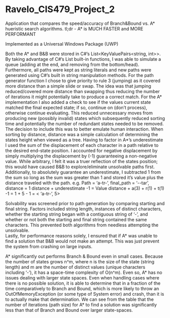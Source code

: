 # Ravelo_CIS479_Project_2

Application that compares the speed/accuracy of Branch&Bound vs. A* hueristic search algorithms.
tl;dr - A* is MUCH FASTER and MORE PERFORMANT

Implemented as a Universal Windows Package (UWP)

Both the A* and B&B were stored in C#’s List<KeyValuePairs<string, int>>. By taking advantage of C#’s List<T> built-in functions, I was able to simulate a queue (adding at the end, and removing from the bottom/head). Furthermore, all paths were kept as string literals and new paths were generated using C#’s built in string manipulation methods.
For the path generator function I chose to give priority to rule 3 (jumping) as it covered more distance than a simple slide or swap. The idea was that jumping reduced/covered more distance than swapping thus reducing the number of iterations it might potentially take to produce a correct match. For the A* implementation I also added a check to see if the values current state matched the final expected state; if so, continue on (don’t process), otherwise continue evaluating. This reduced unnecessary moves from producing new (possibly invalid) states which subsequently reduced sorting time and potentially the number of redundant states needed to be removed. The decision to include this was to better emulate human interaction.
When sorting by distance, distance was a simple calculation of determining the states height when viewed as a tree. Having to factor in A*’s underestimate I used the sum of the displacement of each character in a path relative to the desired end-state position. I accounted for negative displacement by simply multiplying the displacement by (-1) guaranteeing a non-negative value. While arbitrary, I felt it was a truer reflection of the states position; this would have caused B&B to explore/eliminate unsolvable paths first. Additionally, to absolutely guarantee an underestimate, I subtracted 1 from the sum so long as the sum was greater than 1 and stored it’s value plus the distance traveled with the path.
e.g. Path = ‘a-tr-’, final_path = ‘--tar’, distance = 1
distance + underestimate -1 = Value
distance + a(3) + r(1) + t(1) -1 = 1 + 5 - 1 = < ‘a-tr-’, 5> 

Solvability was screened prior to path generation by comparing starting and final string. Factors included string length, instances of distinct characters, whether the starting string began with a contiguous string of ‘-’, and whether or not both the starting and final string contained the same characters. This prevented both algorithms from needless attempting the unsolvable.  
Lastly, for performance reasons solely, I ensured that if A* was unable to find a solution that B&B would not make an attempt. This was just prevent the system from crashing on large inputs.

A* significantly out performs Branch & Bound even in small cases. Because the number of states grows n^m, where n is the size of the state (string length) and m are the number of distinct values (unique characters including ‘-’), it has a space-time complexity of O(n^m). Even so, A* has no issues dealing with larger state spaces. Even when handling cases where there is no possible solution, it is able to determine that in a fraction of the time comparatively to Branch and Bound, which is more likely to throw an OutOfMemoryException (or some type of System error) and crash, than it is to actually make that determination. We can see from the table that the number of iterations (path size) for A* to find a solution was significantly less than that of Branch and Bound over larger state-spaces. 

